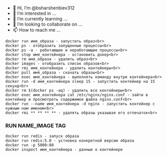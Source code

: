 - 👋 Hi, I’m @bsharshenbiev312
- 👀 I’m interested in ...
- 🌱 I’m currently learning ...
- 💞️ I’m looking to collaborate on ...
- 📫 How to reach me ...

<!---
bsharshenbiev312/bsharshenbiev312 is a ✨ special ✨ repository because its `README.md` (this file) appears on your GitHub profile.
You can click the Preview link to take a look at your changes.
--->
~~~
docker run имя_образа - запустить образ<br>
docker ps - отобразить запущенные процессы<br>
docker ps -a - работающие и неработающие процессы<br>
docker stop имя_контейнера - остановить докер<br>
docker rm имя_образа - удалить образ<br>
docker images - отобразить список образов<br>
docker rmi имя_контейнера - удалить контейнеры<br>
docker pull имя_образа - скачать образы<br>
docker exec имя_контейнера - выполнять команду внутри контейнера<br>
docker run -d имя_контейнера sleep 15 - запустить контейнер на 15 секунд<br>
docker rm $(docker ps -aq) - удалить все контейнеры<br>
docker exec имя_контейнера cat /etc/nginx/nginx.conf - зайти в контейнер и просмотреть содержимое файла nginx.conf<br>
docker run --name имя_контейнера -d nginx - запустить контейнер с нужным нам именем<br>
docker rmi ** ** ** ** - удалять образы указывая его отпечаток<br>
~~~

### RUN NAME_IMAGE TAG

~~~
docker run redis - запуск образа
docker run redis:5.0 - устновка конкретной версии образа
docker run -p 5000:80 
docker inspect имя_контейнера - данные о контейнере
